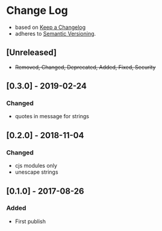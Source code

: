 <!-- markdownlint-disable MD012 MD022 MD024 MD026 MD032 MD041 -->

# Change Log

- based on [Keep a Changelog](http://keepachangelog.com/)
- adheres to [Semantic Versioning](http://semver.org/).

## [Unreleased]
- ~~Removed, Changed, Deprecated, Added, Fixed, Security~~

## [0.3.0] - 2019-02-24
### Changed
- quotes in message for strings

## [0.2.0] - 2018-11-04
### Changed
- cjs modules only
- unescape strings

## [0.1.0] - 2017-08-26
### Added
- First publish
